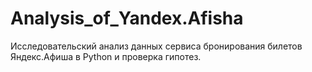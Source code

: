 # Analysis_of_Yandex.Afisha
Исследовательский анализ данных сервиса бронирования билетов Яндекс.Афиша в Python и проверка гипотез.
